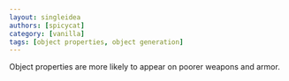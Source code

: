 ```yaml
---
layout: singleidea
authors: [spicycat]
category: [vanilla]
tags: [object properties, object generation]
---
```

Object properties are more likely to appear on poorer weapons and armor.

